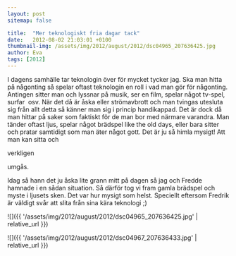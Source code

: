 ```yaml
---
layout: post
sitemap: false

title:  "Mer teknologiskt fria dagar tack"
date:   2012-08-02 21:03:01 +0100
thumbnail-img: /assets/img/2012/august/2012/dsc04965_207636425.jpg
author: Eva
tags: [2012]
---
```


I dagens samhälle tar teknologin över för mycket tycker jag. Ska man hitta på någonting så spelar oftast teknologin en roll i vad man gör för någonting. Antingen sitter man och lyssnar på musik, ser en film, spelar något tv-spel, surfar  osv. När det då är åska eller strömavbrott och man tvingas utesluta sig från allt detta så känner man sig i princip handikappad. Det är dock då man hittar på saker som faktiskt för de man bor med närmare varandra. Man tänder oftast ljus, spelar något brädspel like the old days, eller bara sitter och pratar samtidigt som man äter något gott. Det är ju så himla mysigt! Att man kan sitta och 

verkligen

 umgås.






Idag så hann det ju åska lite grann mitt på dagen så jag och Fredde hamnade i en sådan situation. Så därför tog vi fram gamla brädspel och myste i ljusets sken. Det var hur mysigt som helst. Speciellt eftersom Fredrik är väldigt svår att slita från sina kära teknologi ;)

![]({{ '/assets/img/2012/august/2012/dsc04965_207636425.jpg'  | relative_url }})

![]({{ '/assets/img/2012/august/2012/dsc04967_207636433.jpg'  | relative_url }})

